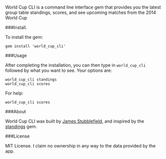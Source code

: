 World Cup CLI is a command line interface gem that provides you the latest group table standings, scores, and see upcoming matches from the 2014 World Cup

###Install.

To install the gem:

    gem install 'world_cup_cli'

###Usage

After completing the installation, you can then type in `world_cup_cli` followed by what you want to see.  Your options are:

    world_cup_cli standings
    world_cup_cli scores

For help:

    world_cup_cli scores

###About

World Cup CLI was built by [James Stubblefield](http://jamiestubblefield.com), and inspired by the [standings](https://github.com/scottluptowski/standings) gem.

###License

MIT License.  I claim no ownership in any way to the data provided by the app.
